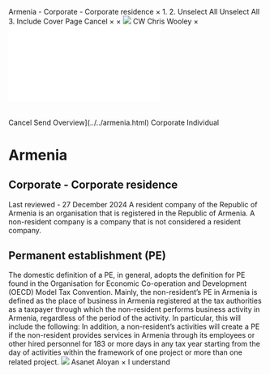 Armenia - Corporate - Corporate residence
×
1.
2.
Unselect All
Unselect All
3.
Include Cover Page
Cancel
×
×
![](../../-/media/world-wide-tax-summaries/attachments/global---chris-wooley.ashx%3Frev=ac5e5f3223b34096b1afc2a6009c7320&revision=ac5e5f32-23b3-4096-b1af-c2a6009c7320&hash=859B7ADC84DC2CBEC9760E9E6EE7DE6D0A8BFCDF)
CW
Chris Wooley
×
![](corporate-residence.html)
######
Cancel
Send
Overview](../../armenia.html)
Corporate
Individual
# Armenia
## Corporate - Corporate residence
Last reviewed - 27 December 2024
A resident company of the Republic of Armenia is an organisation that is registered in the Republic of Armenia. A non-resident company is a company that is not considered a resident company.
## Permanent establishment (PE)
The domestic definition of a PE, in general, adopts the definition for PE found in the Organisation for Economic Co-operation and Development (OECD) Model Tax Convention.
Mainly, the non-resident’s PE in Armenia is defined as the place of business in Armenia registered at the tax authorities as a taxpayer through which the non-resident performs business activity in Armenia, regardless of the period of the activity.
In particular, this will include the following:
In addition, a non-resident’s activities will create a PE if the non-resident provides services in Armenia through its employees or other hired personnel for 183 or more days in any tax year starting from the day of activities within the framework of one project or more than one related project.
![](../../-/media/world-wide-tax-summaries/armeniaasanet-aloyanarmenia--asanet-aloyanjpg20230710165254018.ashx%3Frev=769d30634e5c4f8f800cf22418a6ce30&revision=769d3063-4e5c-4f8f-800c-f22418a6ce30&hash=AEF8B536B812F80C0E5D6D1EA4CE9BF3C9A61A02)
Asanet Aloyan
×
I understand